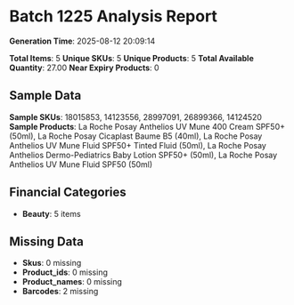 # Batch 1225 Analysis Report

**Generation Time**: 2025-08-12 20:09:14

**Total Items**: 5
**Unique SKUs**: 5
**Unique Products**: 5
**Total Available Quantity**: 27.00
**Near Expiry Products**: 0

## Sample Data
**Sample SKUs**: 18015853, 14123556, 28997091, 26899366, 14124520
**Sample Products**: La Roche Posay Anthelios UV Mune 400 Cream SPF50+ (50ml), La Roche Posay Cicaplast Baume B5 (40ml), La Roche Posay Anthelios UV Mune Fluid SPF50+ Tinted Fluid (50ml), La Roche Posay Anthelios Dermo-Pediatrics Baby Lotion SPF50+ (50ml), La Roche Posay Anthelios UV Mune Fluid SPF50 (50ml)

## Financial Categories
- **Beauty**: 5 items

## Missing Data
- **Skus**: 0 missing
- **Product_ids**: 0 missing
- **Product_names**: 0 missing
- **Barcodes**: 2 missing
